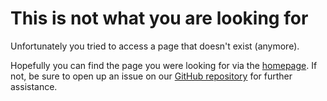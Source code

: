 # This is not what you are looking for
Unfortunately you tried to access a page that doesn't exist (anymore).

Hopefully you can find the page you were looking for via the [homepage](index.md).
If not, be sure to open up an issue on our [GitHub repository](https://github.com/itavero/homebridge-z2m/) for further assistance.
